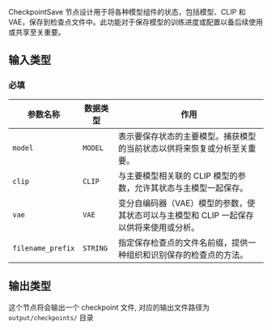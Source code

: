 CheckpointSave 节点设计用于将各种模型组件的状态，包括模型、CLIP 和 VAE，保存到检查点文件中。此功能对于保存模型的训练进度或配置以备后续使用或共享至关重要。

## 输入类型
### 必填
| 参数名称 | 数据类型 | 作用                                                         |
| -------- | -------- | ------------------------------------------------------------ |
| `model`  | `MODEL`  | 表示要保存状态的主要模型。捕获模型的当前状态以供将来恢复或分析至关重要。 |
| `clip`   | `CLIP`   | 与主要模型相关联的 CLIP 模型的参数，允许其状态与主模型一起保存。 |
| `vae`    | `VAE`    | 变分自编码器（VAE）模型的参数，使其状态可以与主模型和 CLIP 一起保存以供将来使用或分析。 |
| `filename_prefix` | `STRING` | 指定保存检查点的文件名前缀，提供一种组织和识别保存的检查点的方法。 |

## 输出类型

这个节点将会输出一个 checkpoint 文件, 对应的输出文件路径为 `output/checkpoints/` 目录
